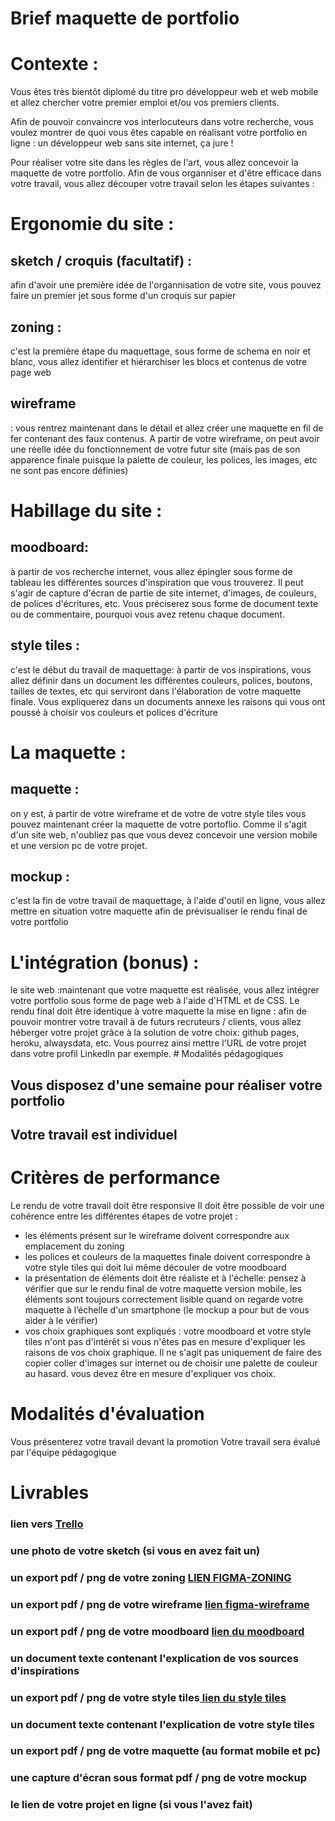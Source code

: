 # Brief maquette de portfolio ##

# Contexte :
Vous êtes très bientôt diplomé du titre pro développeur web et web mobile et allez chercher votre premier emploi et/ou vos premiers clients.

Afin de pouvoir convaincre vos interlocuteurs dans votre recherche, vous voulez montrer de quoi vous êtes capable en réalisant votre portfolio en ligne : un développeur web sans site internet, ça jure !

Pour réaliser votre site dans les règles de l'art, vous allez concevoir la maquette de votre portfolio. Afin de vous organniser et d'être efficace dans votre travail, vous allez découper votre travail selon les étapes suivantes :

# Ergonomie du site :

## sketch / croquis (facultatif) : 
afin d'avoir une première idée de l'organnisation de votre site, vous pouvez faire un premier jet sous forme d'un croquis sur papier
## zoning :
c'est la première étape du maquettage, sous forme de schema en noir et blanc, vous allez identifier et hiérarchiser les blocs et contenus de votre page web
## wireframe 
: vous rentrez maintenant dans le détail et allez créer une maquette en fil de fer contenant des faux contenus. A partir de votre wireframe, on peut avoir une réelle idée du fonctionnement de votre futur site (mais pas de son apparence finale puisque la palette de couleur, les polices, les images, etc ne sont pas encore définies)
​
# Habillage du site :

## moodboard:
à partir de vos recherche internet, vous allez épingler sous forme de tableau les différentes sources d'inspiration que vous trouverez. Il peut s'agir de capture d'écran de partie de site internet, d'images, de couleurs, de polices d'écritures, etc. Vous préciserez sous forme de document texte ou de commentaire, pourquoi vous avez retenu chaque document.
## style tiles :
c'est le début du travail de maquettage: à partir de vos inspirations, vous allez définir dans un document les différentes couleurs, polices, boutons, tailles de textes, etc qui serviront dans l'élaboration de votre maquette finale. Vous expliquerez dans un documents annexe les raisons qui vous ont poussé à choisir vos couleurs et polices d'écriture
​
# La maquette :

## maquette :
on y est, à partir de votre wireframe et de votre de votre style tiles vous pouvez maintenant créer la maquette de votre portoflio. Comme il s'agit d'un site web, n'oubliez pas que vous devez concevoir une version mobile et une version pc de votre projet.
## mockup : 
c'est la fin de votre travail de maquettage, à l'aide d'outil en ligne, vous allez mettre en situation votre maquette afin de prévisualiser le rendu final de votre portfolio

# L'intégration (bonus) :

le site web :maintenant que votre maquette est réalisée, vous allez intégrer votre portfolio sous forme de page web à l'aide d'HTML et de CSS. Le rendu final doit être identique à votre maquette
la mise en ligne : afin de pouvoir montrer votre travail à de futurs recruteurs / clients, vous allez héberger votre projet grâce à la solution de votre choix: github pages, heroku, alwaysdata, etc. Vous pourrez ainsi mettre l'URL de votre projet dans votre profil LinkedIn par exemple.
​
# Modalités pédagogiques
## Vous disposez d'une semaine pour réaliser votre portfolio

## Votre travail est individuel

# Critères de performance
Le rendu de votre travail doit être responsive
Il doit être possible de voir une cohérence entre les différentes étapes de votre projet :
- les éléments présent sur le wireframe doivent correspondre aux emplacement du zoning
- les polices et couleurs de la maquettes finale doivent correspondre à votre style tiles qui doit lui même découler de votre moodboard
- la présentation de éléments doit être réaliste et à l'échelle: pensez à vérifier que sur le rendu final de votre maquette version mobile, les éléments sont toujours correctement lisible quand on regarde votre maquette à l’échelle d'un smartphone (le mockup a pour but de vous aider à le vérifier)
- vos choix graphiques sont expliqués : votre moodboard et votre style tiles n'ont pas d'intérêt si vous n'êtes pas en mesure d'expliquer les raisons de vos choix graphique. Il ne s'agit pas uniquement de faire des copier coller d'images sur internet ou de choisir une palette de couleur au hasard. vous devez être en mesure d'expliquer vos choix.

# Modalités d'évaluation
Vous présenterez votre travail devant la promotion
Votre travail sera évalué par l'équipe pédagogique

# Livrables
### lien vers  [Trello](https://trello.com/invite/b/1Jo44B86/b51cb24b55a52a1d73cf326ac4bc0df4/brief-maquette-portfolio)
### une photo de votre sketch (si vous en avez fait un)
### un export pdf / png de votre zoning [LIEN FIGMA-ZONING](https://www.figma.com/file/ZahBFAZ3stLI9n34pOwXGJ/Zoning?node-id=0%3A1)
### un export pdf / png de votre wireframe [lien figma-wireframe](https://www.figma.com/file/UndvFC2YfIy4GooQ9VB3Es/WIREFRAME?node-id=0%3A1)
### un export pdf / png de votre moodboard [lien du moodboard](https://www.figma.com/file/014GGcyeelyymQh7UGWNEf/Moodboard?node-id=0%3A1)
### un document texte contenant l'explication de vos sources d'inspirations
### un export pdf / png de votre style tiles[ lien du style tiles](https://www.figma.com/file/nBLTE55a3skCC5IGy0Ybtu/style-tiles?node-id=0%3A1)
### un document texte contenant l'explication de votre style tiles
### un export pdf / png de votre maquette (au format mobile et pc)
### une capture d'écran sous format pdf / png de votre mockup
### le lien de votre projet en ligne (si vous l'avez fait)